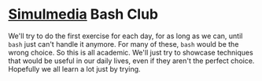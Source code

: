 # [Simulmedia](https://simulmedia.com) Bash Club

We'll try to do the first exercise for each day, for as long as we can, until `bash` just can't handle it anymore.
For many of these, `bash` would be the wrong choice. So this is all academic. We'll just try to showcase techniques that would
be useful in our daily lives, even if they aren't the perfect choice. Hopefully we all learn a lot just by trying.
